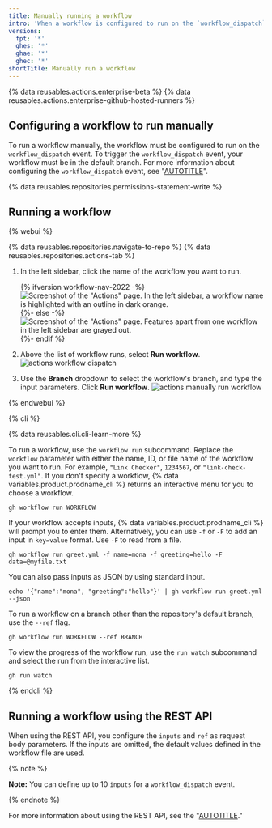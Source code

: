 ```yaml
---
title: Manually running a workflow
intro: 'When a workflow is configured to run on the `workflow_dispatch` event, you can run the workflow using the Actions tab on {% data variables.product.prodname_dotcom %}, {% data variables.product.prodname_cli %}, or the REST API.'
versions:
  fpt: '*'
  ghes: '*'
  ghae: '*'
  ghec: '*'
shortTitle: Manually run a workflow
---
```


{% data reusables.actions.enterprise-beta %}
{% data reusables.actions.enterprise-github-hosted-runners %}

## Configuring a workflow to run manually

To run a workflow manually, the workflow must be configured to run on the `workflow_dispatch` event. To trigger the `workflow_dispatch` event, your workflow must be in the default branch. For more information about configuring the `workflow_dispatch` event, see "[AUTOTITLE](/actions/using-workflows/events-that-trigger-workflows#workflow_dispatch)".

{% data reusables.repositories.permissions-statement-write %}

## Running a workflow

{% webui %}

{% data reusables.repositories.navigate-to-repo %}
{% data reusables.repositories.actions-tab %}
1. In the left sidebar, click the name of the workflow you want to run.

   {% ifversion workflow-nav-2022 -%}
   ![Screenshot of the "Actions" page. In the left sidebar, a workflow name is highlighted with an outline in dark orange.](/assets/images/help/repository/actions-select-workflow-2022.png)
   {%- else -%}
   ![Screenshot of the "Actions" page. Features apart from one workflow in the left sidebar are grayed out.](/assets/images/help/repository/actions-select-workflow.png)
   {%- endif %}
1. Above the list of workflow runs, select **Run workflow**.
![actions workflow dispatch](/assets/images/actions-workflow-dispatch.png)
1. Use the **Branch** dropdown to select the workflow's branch, and type the input parameters. Click **Run workflow**.
![actions manually run workflow](/assets/images/actions-manually-run-workflow.png)

{% endwebui %}

{% cli %}

{% data reusables.cli.cli-learn-more %}

To run a workflow, use the `workflow run` subcommand. Replace the `workflow` parameter with either the name, ID, or file name of the workflow you want to run. For example, `"Link Checker"`, `1234567`, or `"link-check-test.yml"`. If you don't specify a workflow, {% data variables.product.prodname_cli %} returns an interactive menu for you to choose a workflow.

```shell
gh workflow run WORKFLOW
```

If your workflow accepts inputs, {% data variables.product.prodname_cli %} will prompt you to enter them. Alternatively, you can use `-f` or `-F` to add an input in `key=value` format. Use `-F` to read from a file.

```shell
gh workflow run greet.yml -f name=mona -f greeting=hello -F data=@myfile.txt
```

You can also pass inputs as JSON by using standard input.

```shell
echo '{"name":"mona", "greeting":"hello"}' | gh workflow run greet.yml --json
```

To run a workflow on a branch other than the repository's default branch, use the `--ref` flag.

```shell
gh workflow run WORKFLOW --ref BRANCH
```

To view the progress of the workflow run, use the `run watch` subcommand and select the run from the interactive list.

```shell
gh run watch
```

{% endcli %}

## Running a workflow using the REST API

When using the REST API, you configure the `inputs` and `ref` as request body parameters. If the inputs are omitted, the default values defined in the workflow file are used.

{% note %}

**Note:** You can define up to 10 `inputs` for a `workflow_dispatch` event.

{% endnote %}

For more information about using the REST API, see the "[AUTOTITLE](/rest/actions#create-a-workflow-dispatch-event)."
